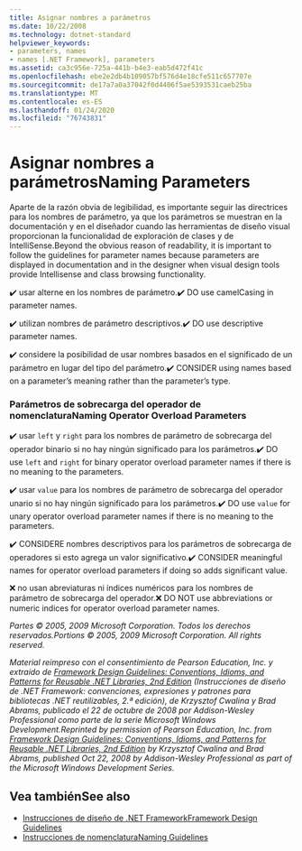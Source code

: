 ```yaml
---
title: Asignar nombres a parámetros
ms.date: 10/22/2008
ms.technology: dotnet-standard
helpviewer_keywords:
- parameters, names
- names [.NET Framework], parameters
ms.assetid: ca3c956e-725a-441b-b4e3-eab5d472f41c
ms.openlocfilehash: ebe2e2db4b109057bf576d4e18cfe511c657707e
ms.sourcegitcommit: de17a7a0a37042f0d4406f5ae5393531caeb25ba
ms.translationtype: MT
ms.contentlocale: es-ES
ms.lasthandoff: 01/24/2020
ms.locfileid: "76743831"
---
```

# <a name="naming-parameters"></a><span data-ttu-id="fb79b-102">Asignar nombres a parámetros</span><span class="sxs-lookup"><span data-stu-id="fb79b-102">Naming Parameters</span></span>
<span data-ttu-id="fb79b-103">Aparte de la razón obvia de legibilidad, es importante seguir las directrices para los nombres de parámetro, ya que los parámetros se muestran en la documentación y en el diseñador cuando las herramientas de diseño visual proporcionan la funcionalidad de exploración de clases y de IntelliSense.</span><span class="sxs-lookup"><span data-stu-id="fb79b-103">Beyond the obvious reason of readability, it is important to follow the guidelines for parameter names because parameters are displayed in documentation and in the designer when visual design tools provide Intellisense and class browsing functionality.</span></span>

 <span data-ttu-id="fb79b-104">✔️ usar alterne en los nombres de parámetro.</span><span class="sxs-lookup"><span data-stu-id="fb79b-104">✔️ DO use camelCasing in parameter names.</span></span>

 <span data-ttu-id="fb79b-105">✔️ utilizan nombres de parámetro descriptivos.</span><span class="sxs-lookup"><span data-stu-id="fb79b-105">✔️ DO use descriptive parameter names.</span></span>

 <span data-ttu-id="fb79b-106">✔️ considere la posibilidad de usar nombres basados en el significado de un parámetro en lugar del tipo del parámetro.</span><span class="sxs-lookup"><span data-stu-id="fb79b-106">✔️ CONSIDER using names based on a parameter’s meaning rather than the parameter’s type.</span></span>

### <a name="naming-operator-overload-parameters"></a><span data-ttu-id="fb79b-107">Parámetros de sobrecarga del operador de nomenclatura</span><span class="sxs-lookup"><span data-stu-id="fb79b-107">Naming Operator Overload Parameters</span></span>
 <span data-ttu-id="fb79b-108">✔️ usar `left` y `right` para los nombres de parámetro de sobrecarga del operador binario si no hay ningún significado para los parámetros.</span><span class="sxs-lookup"><span data-stu-id="fb79b-108">✔️ DO use `left` and `right` for binary operator overload parameter names if there is no meaning to the parameters.</span></span>

 <span data-ttu-id="fb79b-109">✔️ usar `value` para los nombres de parámetro de sobrecarga del operador unario si no hay ningún significado para los parámetros.</span><span class="sxs-lookup"><span data-stu-id="fb79b-109">✔️ DO use `value` for unary operator overload parameter names if there is no meaning to the parameters.</span></span>

 <span data-ttu-id="fb79b-110">✔️ CONSIDERE nombres descriptivos para los parámetros de sobrecarga de operadores si esto agrega un valor significativo.</span><span class="sxs-lookup"><span data-stu-id="fb79b-110">✔️ CONSIDER meaningful names for operator overload parameters if doing so adds significant value.</span></span>

 <span data-ttu-id="fb79b-111">❌ no usan abreviaturas ni índices numéricos para los nombres de parámetro de sobrecarga del operador.</span><span class="sxs-lookup"><span data-stu-id="fb79b-111">❌ DO NOT use abbreviations or numeric indices for operator overload parameter names.</span></span>

 <span data-ttu-id="fb79b-112">*Partes © 2005, 2009 Microsoft Corporation. Todos los derechos reservados.*</span><span class="sxs-lookup"><span data-stu-id="fb79b-112">*Portions © 2005, 2009 Microsoft Corporation. All rights reserved.*</span></span>

 <span data-ttu-id="fb79b-113">*Material reimpreso con el consentimiento de Pearson Education, Inc. y extraído de [Framework Design Guidelines: Conventions, Idioms, and Patterns for Reusable .NET Libraries, 2nd Edition](https://www.informit.com/store/framework-design-guidelines-conventions-idioms-and-9780321545619) (Instrucciones de diseño de .NET Framework: convenciones, expresiones y patrones para bibliotecas .NET reutilizables, 2.ª edición), de Krzysztof Cwalina y Brad Abrams, publicado el 22 de octubre de 2008 por Addison-Wesley Professional como parte de la serie Microsoft Windows Development.*</span><span class="sxs-lookup"><span data-stu-id="fb79b-113">*Reprinted by permission of Pearson Education, Inc. from [Framework Design Guidelines: Conventions, Idioms, and Patterns for Reusable .NET Libraries, 2nd Edition](https://www.informit.com/store/framework-design-guidelines-conventions-idioms-and-9780321545619) by Krzysztof Cwalina and Brad Abrams, published Oct 22, 2008 by Addison-Wesley Professional as part of the Microsoft Windows Development Series.*</span></span>

## <a name="see-also"></a><span data-ttu-id="fb79b-114">Vea también</span><span class="sxs-lookup"><span data-stu-id="fb79b-114">See also</span></span>

- [<span data-ttu-id="fb79b-115">Instrucciones de diseño de .NET Framework</span><span class="sxs-lookup"><span data-stu-id="fb79b-115">Framework Design Guidelines</span></span>](../../../docs/standard/design-guidelines/index.md)
- [<span data-ttu-id="fb79b-116">Instrucciones de nomenclatura</span><span class="sxs-lookup"><span data-stu-id="fb79b-116">Naming Guidelines</span></span>](../../../docs/standard/design-guidelines/naming-guidelines.md)
